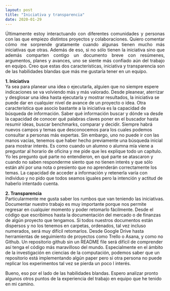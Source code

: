 ```yaml
---
layout: post
title: "Iniciativa y transparencia"
date: 2020-01-29
---
```

<p align="justify">
Últimamente estoy interactuando con diferentes comunidades y personas con las que empiezo distintos proyectos y colaboraciones. Quiero comentar cómo me sorprende gratamente cuando algunas tienen mucho más iniciativas que otras. Además de eso, si no sólo tienen la iniciativa sino que además comparten contigo un documento breve con resúmenes, argumentos, planes y avances, uno se siente más confiado aún del trabajo en equipo. Creo que estas dos características, iniciativa y transparencia son de las habilidades blandas que más me gustaría tener en un equipo. <br/>

<b>1. Iniciativa</b><br/>
Ya sea para planear una idea o ejecutarla, alguien que no siempre espere indicaciones se va volviendo más y más valorado. Desde pleanear, aterrizar y desglosar una idea hasta ejecutarla y mostrar resultados, la iniciativa se puede dar en cualquier nivel de avance de un proyecto o idea. Otra característica que asocio bastante a la iniciativa es la capacidad de búsqueda de información. Saber qué información buscar y dónde va desde la capacidad de conocer qué palabras claves poner en el buscador hasta resumir ideas, buscar benchmarks, comparar y decidir. Siempre habrá nuevos campos y temas que desconocemos para los cuales podemos consultar a personas más expertas. Sin embargo, uno no puede ir con las manos vacías, tenemos que haber hecho previamente una búsqueda inicial para mostrar interés. Es como cuando un alumno o alumna mía viene a preguntar al horario de oficina y me pide que les explique todo un capítulo. Yo les pregunto qué parte no entendieron, en qué parte se atascaron y cuando no saben responderme siento que no tienen interés y que sólo están ahí por una nota o presiento que no aprenderán correctamente los temas. La capacidad de acceder a información y retenerla varía con individuo y no pido que todos seamos iguales pero la intención y actitud de haberlo intentado cuenta.<br/>

<b>2. Transparencia</b><br/>
Particularmente me gusta saber los rumbos que van teniendo las iniciativas. Documentar nuestro trabajo es muy importante porque nos permite regresar en cualquier momento y poder retomarlo fácilmente. Desde el código que escribimos hasta la documentación del mercado o de finanzas de algún proyecto que tengamos. Si todos nuestros documentos están dispersos y no los tenemos en carpetas, ordenados, tal vez incluso numerados, será muy difícil retomarlos. Desde Google Drive hasta herramientas de seguimiento de proyectos como Trello o Asana, y como no Github. Un repositorio github sin un README file será difícil de comprender así tenga el código más maravilloso del mundo. Especialmente en el ámbito de la investigación en ciencias de la computación, podemos saber que un repositorio está implementando algún paper pero si otra persona no puede replicar los experimentos tal vez se pierda un poco l interés.<br/>

Bueno, eso por el lado de las habilidades blandas. Espero analizar pronto algunos otros puntos de la experiencia del trabajo en equipo que he tenido en mi camino.<br/>

</p>
